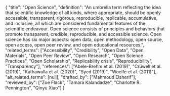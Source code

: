 {
    "title": "Open Science",
    "definition": "An umbrella term reflecting the idea that scientific knowledge of all kinds, where appropriate, should be openly accessible, transparent, rigorous, reproducible, replicable, accumulative, and inclusive, all which are considered fundamental features of the scientific endeavour. Open science consists of principles and behaviors that promote transparent, credible, reproducible, and accessible science. Open science has six major aspects: open data, open methodology, open source, open access, open peer review, and open educational resources.",
    "related_terms": ["Accessibility", "Credibility", "Open Data", "Open Materials", "Open Peer Review", "Open Research", "Open Science Practices", "Open Scholarship", "Replicability crisis", "Reproducibility", "Transparency"],
    "references": ["Abele-Brehm et al. (2019)", "Crüwell et al. (2019)", "Kathawalla et al. (2020)", "Syed (2019)", "Woelfe et al. (2011)"],
    "alt_related_terms": [null],
    "drafted_by": ["Mahmoud Elsherif"],
    "reviewed_by": ["Zoe Flack", "Tamara Kalandadze", "Charlotte R. Pennington", "Qinyu Xiao"]
  }
